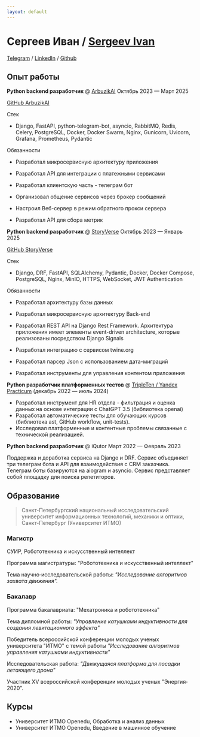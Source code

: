 ```yaml
---
layout: default
---
```


# Сергеев Иван / [Sergeev Ivan](./resume_en.html)


[Telegram](https://t.me/Sergeevid) / [LinkedIn](https://www.linkedin.com/in/ivan-sergeev-b0b659254/) / [Github](https://github.com/seroburomalinoviy)


## Опыт работы

**Python backend разработчик** @ [ArbuzikAI](https://t.me/Arbuzik_AIBot) Октябрь 2023 — Март 2025

[GitHub ArbuzikAI](https://github.com/seroburomalinoviy/arbuzikAIService)

Стек

- Django, FastAPI, python-telegram-bot, asyncio, RabbitMQ, Redis, Celery, PostgreSQL, Docker, Docker Swarm, Nginx, Gunicorn, Uvicorn, Grafana, Prometheus, Pydantic

Обязанности

- Разработал микросервисную архитектуру приложения

- Разработал API для интеграции с платежными сервисами

- Разработал клиентскую часть - телеграм бот

- Организовал общение сервисов через брокер сообщений

- Настроил Веб-сервер в режим обратного прокси сервера

- Разработал API для сбора метрик

**Python backend разработчик** @ [StoryVerse](https://apps.apple.com/ru/app/storyverse-visual-novels/id6475628454) Октябрь 2023 — Январь 2025

[GitHub StoryVerse](https://github.com/seroburomalinoviy/StoryVerse)

Стек

- Django, DRF, FastAPI, SQLAlchemy, Pydantic, Docker, Docker Compose, PostgreSQL, Nginx, MinIO, HTTPS, WebSocket, JWT Authentication

Обязанности

- Разработал архитектуру базы данных

- Разработал микросервисную архитектуру Back-end

- Разработал REST API на Django Rest Framework. Архитектура приложения имеет элементы event-driven architecture, которые реализованы посредством Django Signals

- Разработал интеграцию с сервисом twine.org

- Разработал парсер Json с использованием дата-миграций

- Разработал инструменты для управления контентом приложения


**Python разработчик платформенных тестов** @ [TripleTen / Yandex Practicum](https://tripleten.com) (декабрь 2022 — июль 2024)

- Разработал инструмент для HR отдела - фильтрация и оценка данных на основе интеграции c ChatGPT 3.5 (библиотека openai)
- Разработал автоматические тесты для обучающих курсов (библиотека ast, GitHub workflow, unit-tests).
- Исследовал платформенные и контентные проблемы связанные с технической реализацией.



**Python backend разработчик** @ iQutor Март 2022 — Февраль 2023

Поддержка и доработка сервиса на Django и DRF. Сервис объединяет три телеграм бота и API для взаимодействия с CRM заказчика. Телеграм боты базируются на aiogram и asyncio. Сервис представляет собой площадку для поиска репетиторов.

## Образование

>Санкт-Петербургский национальный исследовательский университет информационных технологий, механики и оптики, Санкт-Петербург (Университет ИТМО)

### Магистр

СУИР, Робототехника и искусственный интеллект

Программа магистратуры: "Робототехника и искусственный интеллект"

Тема научно‐исследовательской работы: _"Исследование алгоритмов захвата движения"._

### Бакалавр

Программа бакалавриата: "Мехатроника и робототехника" 

Тема дипломной работы: _"Управление катушками индуктивности для создания левитационного эффекта"_

Победитель всероссийской конференции молодых ученых университета "ИТМО" с темой работы _"Исследование алгоритмов управления катушками индуктивности"_

Исследовательская работа: _"Движущаяся платформа для посадки летающего дрона"_

Участник XV всероссийской конференции молодых ученых "Энергия‐2020".

## Курсы

- Университет ИТМО
Openedu, Обработка и анализ данных
- Университет ИТМО
Openedu, Введение в машинное обучение